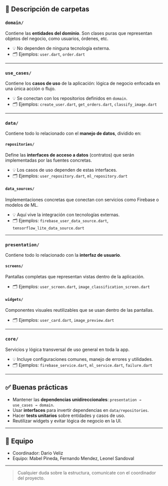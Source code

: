 ## 📁 Descripción de carpetas

### `domain/`

Contiene las **entidades del dominio**. Son clases puras que representan objetos del negocio, como usuarios, órdenes, etc.

- 💡 No dependen de ninguna tecnología externa.
- 🗂 Ejemplos: `user.dart`, `order.dart`

---

### `use_cases/`

Contiene los **casos de uso** de la aplicación: lógica de negocio enfocada en una única acción o flujo.

- 💡 Se conectan con los repositorios definidos en `domain`.
- 🗂 Ejemplos: `create_user.dart`, `get_orders.dart`, `classify_image.dart`

---

### `data/`

Contiene todo lo relacionado con el **manejo de datos**, dividido en:

#### `repositories/`

Define las **interfaces de acceso a datos** (contratos) que serán implementadas por las fuentes concretas.

- 💡 Los casos de uso dependen de estas interfaces.
- 🗂 Ejemplos: `user_repository.dart`, `ml_repository.dart`

#### `data_sources/`

Implementaciones concretas que conectan con servicios como Firebase o modelos de ML.

- 💡 Aquí vive la integración con tecnologías externas.
- 🗂 Ejemplos: `firebase_user_data_source.dart`, `tensorflow_lite_data_source.dart`

---

### `presentation/`

Contiene todo lo relacionado con la **interfaz de usuario**.

#### `screens/`

Pantallas completas que representan vistas dentro de la aplicación.

- 🗂 Ejemplos: `user_screen.dart`, `image_classification_screen.dart`

#### `widgets/`

Componentes visuales reutilizables que se usan dentro de las pantallas.

- 🗂 Ejemplos: `user_card.dart`, `image_preview.dart`

---

### `core/`

Servicios y lógica transversal de uso general en toda la app.

- 💡 Incluye configuraciones comunes, manejo de errores y utilidades.
- 🗂 Ejemplos: `firebase_service.dart`, `ml_service.dart`, `failure.dart`

---

## ✅ Buenas prácticas

- Mantener las **dependencias unidireccionales**: `presentation → use_cases → domain`.
- Usar **interfaces** para invertir dependencias en `data/repositories`.
- Hacer **tests unitarios** sobre entidades y casos de uso.
- Reutilizar widgets y evitar lógica de negocio en la UI.

---

## 👥 Equipo

- Coordinador: Dario Veliz
- Equipo: Mabel Pineda, Fernando Mendez, Leonel Sandoval

---

> Cualquier duda sobre la estructura, comunícate con el coordinador del proyecto.
